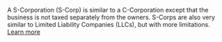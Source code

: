 A S-Corporation (S-Corp) is similar to a C-Corporation except that the business is not taxed separately from the owners. S-Corps are also very similar to Limited Liability Companies (LLCs), but with more limitations. [Learn more](https://business.nj.gov/pages/s-corporation-s-corp)
